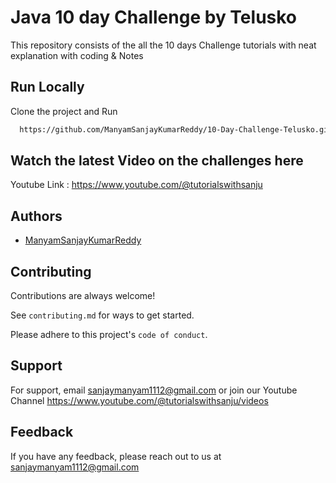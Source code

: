 
# Java 10 day Challenge by Telusko

This repository consists of the all the 10 days Challenge tutorials with neat explanation with coding & Notes




## Run Locally

Clone the project and Run

```bash
  https://github.com/ManyamSanjayKumarReddy/10-Day-Challenge-Telusko.git
```


## Watch  the latest Video on the challenges here

Youtube Link : https://www.youtube.com/@tutorialswithsanju


## Authors

- [ManyamSanjayKumarReddy](https://www.github.com/ManyamSanjayKumarReddy)


## Contributing

Contributions are always welcome!

See `contributing.md` for ways to get started.

Please adhere to this project's `code of conduct`.


## Support

For support, email sanjaymanyam1112@gmail.com or join our Youtube Channel https://www.youtube.com/@tutorialswithsanju/videos


## Feedback

If you have any feedback, please reach out to us at sanjaymanyam1112@gmail.com


